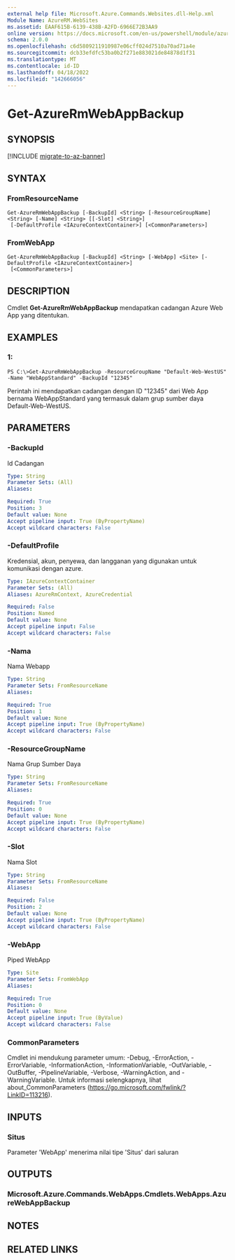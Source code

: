 ```yaml
---
external help file: Microsoft.Azure.Commands.Websites.dll-Help.xml
Module Name: AzureRM.WebSites
ms.assetid: EAAF615B-6139-438B-A2FD-6966E72B3AA9
online version: https://docs.microsoft.com/en-us/powershell/module/azurerm.websites/get-azurermwebappbackup
schema: 2.0.0
ms.openlocfilehash: c6d5809211910987e06cff024d7510a70ad71a4e
ms.sourcegitcommit: dcb33efdfc53ba0b2f271e883021de84878d1f31
ms.translationtype: MT
ms.contentlocale: id-ID
ms.lasthandoff: 04/18/2022
ms.locfileid: "142666056"
---
```

# Get-AzureRmWebAppBackup

## SYNOPSIS

[!INCLUDE [migrate-to-az-banner](../../includes/migrate-to-az-banner.md)]

## SYNTAX

### FromResourceName
```
Get-AzureRmWebAppBackup [-BackupId] <String> [-ResourceGroupName] <String> [-Name] <String> [[-Slot] <String>]
 [-DefaultProfile <IAzureContextContainer>] [<CommonParameters>]
```

### FromWebApp
```
Get-AzureRmWebAppBackup [-BackupId] <String> [-WebApp] <Site> [-DefaultProfile <IAzureContextContainer>]
 [<CommonParameters>]
```

## DESCRIPTION
Cmdlet **Get-AzureRmWebAppBackup** mendapatkan cadangan Azure Web App yang ditentukan.

## EXAMPLES

### 1:
```
PS C:\>Get-AzureRmWebAppBackup -ResourceGroupName "Default-Web-WestUS" -Name "WebAppStandard" -BackupId "12345"
```

Perintah ini mendapatkan cadangan dengan ID "12345" dari Web App bernama WebAppStandard yang termasuk dalam grup sumber daya Default-Web-WestUS.

## PARAMETERS

### -BackupId
Id Cadangan

```yaml
Type: String
Parameter Sets: (All)
Aliases: 

Required: True
Position: 3
Default value: None
Accept pipeline input: True (ByPropertyName)
Accept wildcard characters: False
```

### -DefaultProfile
Kredensial, akun, penyewa, dan langganan yang digunakan untuk komunikasi dengan azure.

```yaml
Type: IAzureContextContainer
Parameter Sets: (All)
Aliases: AzureRmContext, AzureCredential

Required: False
Position: Named
Default value: None
Accept pipeline input: False
Accept wildcard characters: False
```

### -Nama
Nama Webapp

```yaml
Type: String
Parameter Sets: FromResourceName
Aliases: 

Required: True
Position: 1
Default value: None
Accept pipeline input: True (ByPropertyName)
Accept wildcard characters: False
```

### -ResourceGroupName
Nama Grup Sumber Daya

```yaml
Type: String
Parameter Sets: FromResourceName
Aliases: 

Required: True
Position: 0
Default value: None
Accept pipeline input: True (ByPropertyName)
Accept wildcard characters: False
```

### -Slot
Nama Slot

```yaml
Type: String
Parameter Sets: FromResourceName
Aliases: 

Required: False
Position: 2
Default value: None
Accept pipeline input: True (ByPropertyName)
Accept wildcard characters: False
```

### -WebApp
Piped WebApp

```yaml
Type: Site
Parameter Sets: FromWebApp
Aliases: 

Required: True
Position: 0
Default value: None
Accept pipeline input: True (ByValue)
Accept wildcard characters: False
```

### CommonParameters
Cmdlet ini mendukung parameter umum: -Debug, -ErrorAction, -ErrorVariable, -InformationAction, -InformationVariable, -OutVariable, -OutBuffer, -PipelineVariable, -Verbose, -WarningAction, and -WarningVariable. Untuk informasi selengkapnya, lihat about_CommonParameters (https://go.microsoft.com/fwlink/?LinkID=113216).

## INPUTS

### Situs
Parameter 'WebApp' menerima nilai tipe 'Situs' dari saluran

## OUTPUTS

### Microsoft.Azure.Commands.WebApps.Cmdlets.WebApps.AzureWebAppBackup

## NOTES

## RELATED LINKS

